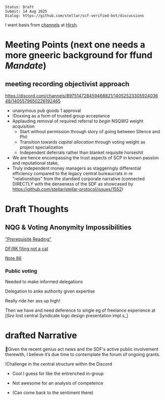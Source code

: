 ```
Status: Draft
Submit: 14 Aug 2025
Dialog: https://github.com/stellar/scf-verified-bot/discussions
```

I want basis from [channels](https://discord.com/channels/897514728459468821/1124340476288454657/1393851637256290334) at [Hirsh](https://github.com/JFWooten4/notes/tree/main/2024/Jul/19).

#  Meeting Points (next one needs a more gneeric background for ffund _Mandate_)


## meeting recording objectivist approach

https://discord.com/channels/897514728459468821/1405252330592403648/1405579650226192465
- unanymous pub goods 1 approval
- !Doxxing as a form of trusted group acceptance  
- Applauding removal of required referral to _begin_ NSQWG weight acquisition  
  - Start without permission through story of going between Silence and Phil  
  - Transition towards _capital allocation_ through voting weight as project specialization  
  - Independent deferrals rather than blanket requisite horseshit  
- We are hence encompassing the trust aspects of SCP in known passion and reputational stake,  
- Truly independent money managers as staggeringly differential efficiency compared to the legacy central bureaucrats in re "relationships" from the standard corporate narrative (connected DIRECTLY with the denseness of the SDF as showcased by https://github.com/stellar/stellar-protocol/issues/1552)  

# Draft Thoughts  

## NQG & Voting Anonymity Impossibilities  

["Prerequisite Reading"](https://www.blocktransfer.com/blog/post/proxy-voting-flaws)

[DF/RK filing not a cat](https://www.sec.gov/Archives/edgar/data/1766502/000110465924076457/tm2418581d1_sc13g.htm)

[Note 86](https://www.sec.gov/comments/sr-occ-2025-801/srocc2025801-598095-1737722.pdf)

### Public voting  

Needed to make informed delegations  

Delegation to anke authority given expertise  

Really ride her ass up high!  

Then we have and need deference to single eg of freelance experience at [_See_   lost  central Syndicate logo design  presentation impl.s_]  

# drafted Narrative  

💜Given the recent genius act news and the SDF's active public involvement therewith, I believe it’s due time to contemplate the forum of ongoing grants.  

!Challenge in the central structure within the Discord  

- Cool I guess for like the entrenched in-group  

- Not awesome for an analysis of competence  

- (Can come back to the sentiment there)  


